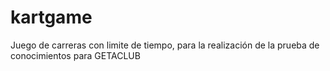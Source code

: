 # kartgame
Juego de carreras con limite de tiempo, para la realización de la prueba de conocimientos para GETACLUB
